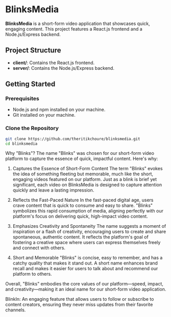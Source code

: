 # BlinksMedia

**BlinksMedia** is a short-form video application that showcases quick, engaging content. This project features a React.js frontend and a Node.js/Express backend.

## Project Structure

- **client/**: Contains the React.js frontend.
- **server/**: Contains the Node.js/Express backend.

## Getting Started

### Prerequisites

- Node.js and npm installed on your machine.
- Git installed on your machine.

### Clone the Repository

```bash
git clone https://github.com/theritikchoure/blinksmedia.git
cd blinksmedia
```


Why "Blinks"?
The name "Blinks" was chosen for our short-form video platform to capture the essence of quick, impactful content. Here's why:

1. Captures the Essence of Short-Form Content
The term "Blinks" evokes the idea of something fleeting but memorable, much like the short, engaging videos featured on our platform. Just as a blink is brief yet significant, each video on BlinksMedia is designed to capture attention quickly and leave a lasting impression.

2. Reflects the Fast-Paced Nature
In the fast-paced digital age, users crave content that is quick to consume and easy to share. "Blinks" symbolizes this rapid consumption of media, aligning perfectly with our platform's focus on delivering quick, high-impact video content.

3. Emphasizes Creativity and Spontaneity
The name suggests a moment of inspiration or a flash of creativity, encouraging users to create and share spontaneous, authentic content. It reflects the platform's goal of fostering a creative space where users can express themselves freely and connect with others.

4. Short and Memorable
"Blinks" is concise, easy to remember, and has a catchy quality that makes it stand out. A short name enhances brand recall and makes it easier for users to talk about and recommend our platform to others.

Overall, "Blinks" embodies the core values of our platform—speed, impact, and creativity—making it an ideal name for our short-form video application.


BlinkIn: An engaging feature that allows users to follow or subscribe to content creators, ensuring they never miss updates from their favorite channels.